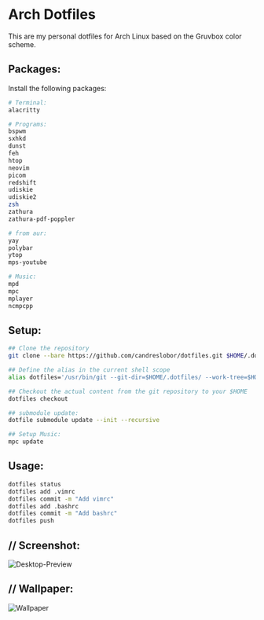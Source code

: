 # Arch Dotfiles

This are my personal dotfiles for Arch Linux based on the Gruvbox color scheme.

## Packages:

Install the following packages:

```bash 
# Terminal:
alacritty 

# Programs:
bspwm
sxhkd
dunst
feh
htop
neovim
picom
redshift
udiskie
udiskie2
zsh
zathura
zathura-pdf-poppler

# from aur:
yay
polybar
ytop
mps-youtube

# Music:
mpd
mpc
mplayer
ncmpcpp
```

## Setup:

```bash
## Clone the repository
git clone --bare https://github.com/candreslobor/dotfiles.git $HOME/.dotfiles

## Define the alias in the current shell scope
alias dotfiles='/usr/bin/git --git-dir=$HOME/.dotfiles/ --work-tree=$HOME'

## Checkout the actual content from the git repository to your $HOME
dotfiles checkout

## submodule update:
dotfile submodule update --init --recursive
```

```bash
## Setup Music:
mpc update
```

## Usage:

```bash
dotfiles status
dotfiles add .vimrc
dotfiles commit -m "Add vimrc"
dotfiles add .bashrc
dotfiles commit -m "Add bashrc"
dotfiles push
```

## // Screenshot:
![Desktop-Preview](https://raw.githubusercontent.com/candreslobor/wallpapers/master/desktop-previews/preview3.png)

## // Wallpaper:
![Wallpaper](https://raw.githubusercontent.com/candreslobor/wallpapers/master/wallhaven-eydedl.jpg)


